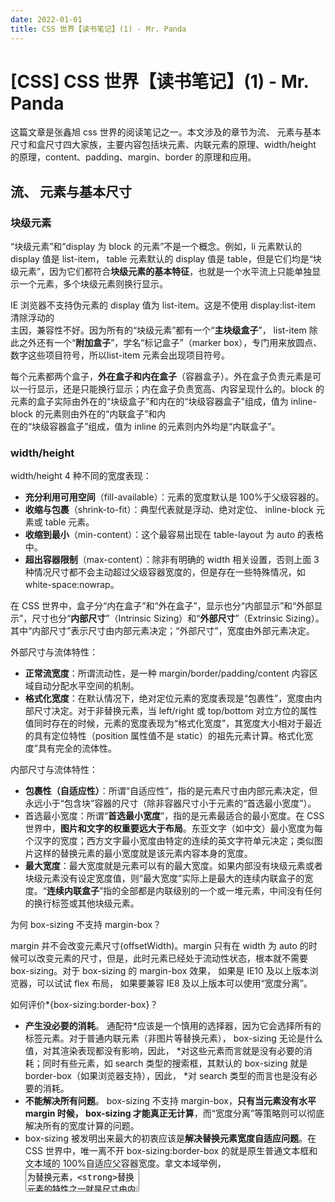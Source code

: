 ```yaml
---
date: 2022-01-01
title: CSS 世界【读书笔记】(1) - Mr. Panda
---
```


# [CSS] CSS 世界【读书笔记】(1) - Mr. Panda

这篇文章是张鑫旭 css 世界的阅读笔记之一。本文涉及的章节为流、 元素与基本尺寸和盒尺寸四大家族，主要内容包括块元素、内联元素的原理、width/height 的原理，content、padding、margin、border 的原理和应用。

## 流、 元素与基本尺寸

### 块级元素

“块级元素”和“display 为 block 的元素”不是一个概念。例如，li 元素默认的 display 值是 list-item， table 元素默认的 display 值是 table，但是它们均是“块级元素”，因为它们都符合**块级元素的基本特征**，也就是一个水平流上只能单独显示一个元素，多个块级元素则换行显示。

IE 浏览器不支持伪元素的 display 值为 list-item。这是不使用 display:list-item 清除浮动的  
主因，兼容性不好。因为所有的“块级元素”都有一个“**主块级盒子**”， list-item 除此之外还有一个“**附加盒子**”，学名“标记盒子”（marker box），专门用来放圆点、数字这些项目符号，所以list-item 元素会出现项目符号。

每个元素都两个盒子，**外在盒子和内在盒子**（容器盒子）。外在盒子负责元素是可以一行显示，还是只能换行显示；内在盒子负责宽高、内容呈现什么的。block 的元素的盒子实际由外在的“块级盒子”和内在的“块级容器盒子”组成，值为 inline-block 的元素则由外在的“内联盒子”和内  
在的“块级容器盒子”组成，值为 inline 的元素则内外均是“内联盒子”。

### width/height

width/height 4 种不同的宽度表现：

- **充分利用可用空间**（fill-available）：元素的宽度默认是 100%于父级容器的。
- **收缩与包裹**（shrink-to-fit）：典型代表就是浮动、绝对定位、 inline-block 元素或 table 元素。
- **收缩到最小**（min-content）：这个最容易出现在 table-layout 为 auto 的表格中。
- **超出容器限制**（max-content）：除非有明确的 width 相关设置，否则上面 3 种情况尺寸都不会主动超过父级容器宽度的，但是存在一些特殊情况，如 white-space:nowrap。

在 CSS 世界中，盒子分“内在盒子”和“外在盒子”，显示也分“内部显示”和“外部显示”，尺寸也分“**内部尺寸**”（Intrinsic Sizing）和“**外部尺寸**”（Extrinsic Sizing）。其中“内部尺寸”表示尺寸由内部元素决定；“外部尺寸”，宽度由外部元素决定。

外部尺寸与流体特性：

- **正常流宽度**：所谓流动性，是一种 margin/border/padding/content 内容区域自动分配水平空间的机制。
- **格式化宽度**：在默认情况下，绝对定位元素的宽度表现是“包裹性”，宽度由内部尺寸决定。对于非替换元素，当 left/right 或 top/bottom 对立方位的属性值同时存在的时候，元素的宽度表现为“格式化宽度”，其宽度大小相对于最近的具有定位特性（position 属性值不是 static）的祖先元素计算。格式化宽度”具有完全的流体性。

内部尺寸与流体特性：

- **包裹性（自适应性）**：所谓“自适应性”，指的是元素尺寸由内部元素决定，但永远小于“包含块”容器的尺寸（除非容器尺寸小于元素的“首选最小宽度”）。
- 首选最小宽度：所谓“**首选最小宽度**”，指的是元素最适合的最小宽度。在 CSS 世界中，**图片和文字的权重要远大于布局**。东亚文字（如中文）最小宽度为每个汉字的宽度；西方文字最小宽度由特定的连续的英文字符单元决定；类似图片这样的替换元素的最小宽度就是该元素内容本身的宽度。
- **最大宽度**：最大宽度就是元素可以有的最大宽度。如果内部没有块级元素或者块级元素没有设定宽度值，则“最大宽度”实际上是最大的连续内联盒子的宽度。“**连续内联盒子**”指的全部都是内联级别的一个或一堆元素，中间没有任何的换行标签或其他块级元素。

为何 box-sizing 不支持 margin-box？

margin 并不会改变元素尺寸(offsetWidth)。margin 只有在 width 为 auto 的时候可以改变元素的尺寸，但是，此时元素已经处于流动性状态，根本就不需要 box-sizing。对于 box-sizing 的 margin-box 效果， 如果是 IE10 及以上版本浏览器，可以试试 flex 布局， 如果要兼容 IE8 及以上版本可以使用“宽度分离”。

如何评价\*{box-sizing:border-box}？

- **产生没必要的消耗**。 通配符\*应该是一个慎用的选择器，因为它会选择所有的标签元素。对于普通内联元素（非图片等替换元素）， box-sizing 无论是什么值，对其渲染表现都没有影响，因此， \*对这些元素而言就是没有必要的消耗；同时有些元素，如 search 类型的搜索框，其默认的 box-sizing 就是 border-box（如果浏览器支持），因此， \*对 search 类型的而言也是没有必要的消耗。
- **不能解决所有问题**。 box-sizing 不支持 margin-box，**只有当元素没有水平 margin 时候， box-sizing 才能真正无计算**，而“宽度分离”等策略则可以彻底解决所有的宽度计算的问题。
- box-sizing 被发明出来最大的初衷应该是**解决替换元素宽度自适应问题**。在 CSS 世界中，唯一离不开 box-sizing:border-box 的就是原生普通文本框和文本域的 100%自适应父容器宽度。拿文本域举例， <textarea>为替换元素，**替换元素的特性之一就是尺寸由内部元素决定**，**且无论其 display 属性值是 inline 还是 block**。这个特性很有意思，对于非替换元素，如果其 display 属性值为 block，则会具有流动性，宽度由外部尺寸决定，但是替换元素的宽度却不受 display 水平影响。我们只能通过 width 设定让尺寸 100%自适应父容器。那么，问题就来了，<textarea>是有 border 的，而且需要有一定的 padding 大小，否则输入的时候光标会顶着边框，体验很不好。于是， width/border 和 padding 注定要共存，同时还要整体宽度 100% 自适应容器。如果不借助其他标签，肯定是无解的。

```css
input, textarea, img, video, object {
 // 将替换元素的设置为 border-box 
 box-sizing: border-box;
}
```

height 和 width 还有一个比较明显的区别就是对百分比单位的支持。 **对于 width 属性，就算父元素 width 为 auto，其百分比值也是支持的；但是，对于 height 属性，如果父元素 height 为 auto，只要子元素在文档流中，其百分比值完全就被忽略了。**在设置一个元素高度为 100% 时，一定要保证其祖先元素高度都不能为 auto，否则就不会生效。

父级为auto时为何 height:100%无效而width:auto生效？

- **浏览器按照从上而下、自外而内的顺序渲染 DOM 内容**。对于宽度，先渲染父元素，后渲染子元素，是有先后顺序的。因此，当渲染到父元素的时候，子元素的 width:100%并没有渲染，宽度就是图片加文字内容的宽度；等渲染到文字这个子元素的时候，父元素宽度已经固定，此时的 width:100%就是已经固定好的父元素的宽度。宽度不够怎么办？溢出就好了， overflow 属性就是为此而生的。
- height 在规范中，如果包含块的高度没有显式指定（即高度由内容决定），并且该元素不是绝对定位，则计算值为 auto。 auto 和百分比计算，肯定是算不了 NaN。
- width 在规范中，如果包含块的宽度取决于该元素的宽度，那么产生的布局在 CSS 2.1 中是未定义的。对于 “未定义行为”，浏览器可以自己根据理解去发挥，好在布局效果在各个浏览器下都是一致的。
- 高度明确了就是 auto，高度百分比计算自然无果， width 却没有这样的说法，因此，就按照包含块真实的计算值作为百分比计算的基数。
- 如何让元素支持 height:100%效果？设定显式的高度值；设定显式的高度值。

### min-width/max-width和min-height/max-height

**min-width/min-height 的初始值是 auto， max-width/maxheight的初始值是none。**

- max-\*的初始值不能为 auto的原因是：max-width 会覆盖 width，这回造成 width永远不能设置为比 auto 计算值更大的宽度值了，这显然是有问题的。
- min-\*的初始值为 auto 是因为：min-wdith/height 值为 auto 合法，通过 _document.body.style.minWidth_ 能获取到值为 auto；数值变化无动画，直接给min-\*设置 transition 动画时，动画并不会生效，这就说明 min-\*的初始值并不是 0。

CSS 世界中， min-width/max-width 和 min-height/max-height 属性间，以及与  
width 和 height 之间有一套相互覆盖的规则：超越!important， 超越最大，也就是这种覆盖的优先级要高于 !important。超越最大指的是**min-width覆盖max-width**，此规则发生在min-width和max-width 冲突的时候（注意不是“后来居上”规则）。

max-height 配合 transition 实现元素展开收起动画：max-height 使用足够安全的最小值，因为如果过大的话会造成收起时有一定的动画延迟。这个原理上正是利用了了max-height 和 height 的覆盖关系。

### 内联元素（inline-level elements）

“外在盒子”有 **inline、 block 和 run-in** 三种水平。其中 run-in 鲜有人使用，且有淘汰风险，可以忽略；剩下的 **inline 和 block** 几乎瓜分了剩下的全部江山， **是流体布局的本质所在**。从作用上来讲，**块级负责结构，内联负责内容**。 CSS 世界是为图文展示而设计的。所谓图文，指图片和文字，是最典型的内联元素。所以，在 CSS 世界中，**内联元素是最为重要的**，涉及的 CSS 属性也非常之多，这些 CSS 属性往往具有继承特性，混合在一起会导致 CSS 解析规则非常复杂。这就是**内联元素的解析比块级元素解析更难理解**的原因——其是多个属性共同作用的结果。

内联元素”的“内联”特指“外在盒子”，指的是元素会在一行显示，display 的值通常为 inline、inline-block 和 inline-table。display 默认值是 inline-block。浮动元素虽然也可以一行显示，但是他已经脱离了文档流，不是内联元素。

内联盒模型：

- **内容区域（content area）**。内容区域指一种围绕文字看不见的盒子，其大小仅受字符本身特性控制，本质上是一个字符盒子（character box）；但是有些元素，如图片这样的替换元素，其内容显然不是文字，不存在字符盒子之类的，因此，对于这些元素，内容区域可以看成元素自身。内容区域是“看不见的”，但是可以把文本选中的背景色区域作为内容区域，文本选中区本质上就等同于基本盒尺寸中的 content box。
- **内联盒子（inline box）**。“内联盒子”不会让内容成块显示，而是排成一行，这里的“内联盒子”实际指的就是元素的“外在盒子”，用来决定元素是内联还是块级。该盒子又可以细分为**“内联盒子”和“匿名内联盒子”**两类。如果外部含内联标签（span,em等），则属于“内联盒子”；如果只是文字，则属于“匿名内联盒子”。
- **行框盒子（line box）**。每一行就是一个“行框盒子”，由“内联盒子”组成。
- **包含盒子（containing box）**（包含块 containing block）。p 标签就是一个包含盒子，由行框盒子组成。

幽灵空白节点（strut 支柱）：指的是在 HTML5 文档声明中，**内联元素的所有解析和渲染表现就如同每个行框盒子的前面有一个永远透明，不占据任何宽度，看不见也无法通过脚本获取**的**“空白节点”一样**。幽灵空白节点”实际上是个假想盒子，是一个**存在于每个“行框盒子”前面，同时具有该元素的字体和行高属性的 0 宽度的内联盒**。

## 盒尺寸四大家族

### content

#### content 与替换元素

根据元素是否具有可替换内容，我们也可以把元素分为**替换元素和非替换元素**。通过修改某个属性值呈现的内容就可以被替换的元素就称为“替换元素”，如 img、video、iframe、textarea、input、select等。所有的替换元素都是内联水平元素，替换元素默认的 display 值却是不一样。

替换元素的特性：

- 内容的外观不受页面上的 CSS 的影响（**样式表现在 CSS 作用域之外**）。更改替换元素本身的外观需要类似 appearance 属性，或者浏览器自身暴露的一些样式接口。
- 有默认的尺寸。如 video/canvas/iframe 默认的尺寸是 300px\*150px，img 的默认尺寸是 0，表单元素的替换元素默认尺寸和浏览器有关。
- 在很多 CSS 属性上有自己的一套表现规则。如vertical-align 的默认值的 baseline，但是替换元素的基线定义成元素的下边缘。

替换元素的尺寸计算规则：

- 缺省尺寸：最终宽度表现为 300 像素，高度为 150 像素， 宽高比 2:1。这条规则适用于 video、canvas、iframe，不适用于 img，因为img 的缺省尺寸因浏览器而异。
- 固有尺寸：替换内容原本的尺寸。
- HTML 尺寸：只能通过HTML 原生属性改变，这些 HTML 原生属性包括img的 width 和 height 属性、input 的 size 属性、textarea 的 cols 和 rows 属性等。
- CSS 尺寸。
- 优先级：CSS 尺寸 > HTML 尺寸 > 固有尺寸 > 缺省尺寸。

在给img设置宽高之所以能改变img的宽高，是因为img的object-fit:fill（img和其他一些替换元素的替换内容的适配方式可以通过object-fit 属性修改），并不是改变了img的固有尺寸，固有尺寸是不可改变的。

**替换元素和非替换元素之间只隔了一个 src 属性**：

如果我们把img 的 src 属性去掉， 其实就是一个和 span 类似的普通的内联标签，也就是成了一个非替换元素，IE 浏览器下没有 src 属性还是完全的替换元素，因为IE 浏览器中有个默认的占位替换内容，当 src 属性缺失的时候，会使用这个默认的占位内容。

替换元素和非替换元素之间只隔了一个 CSS content 属性：

- 替换元素之所以为替换元素，就是因为其内容可替换，而这个内容就是 content box，对应的 CSS 属性是 content。content 属性决定了是替换元素还是非替换元素。
- 在 Chrome 浏览器下，所有的元素都支持 content 属性，而其他浏览器仅在::before/::after 伪元素中才有支持。
- 如果图片原来是有 src 地址的，我们也是可以使用 content 属性把图片内容给置换掉。但是content 属性改变的仅仅是视觉呈现，当我们以右键或其他形式保存这张图片的时候，所保存的还是原来 src 对应的图片，屏幕阅读设备阅读的和搜索引擎 SEO抓取的还是原始内容，对页面的可访问性等没有任何影响。使用 content 生成图片，我们是无法设置图片的尺寸的，可以使用svg图片。

content 属性生成的对象称为“**匿名替换元素**”（anonymous replaced element）。使用 content 生成的文本是无法选中、无法复制的，同时无法被屏幕阅读设备读取，也无法被搜索引擎抓取，对可访问性和 SEO 都很不友好， content 属性只能用来生成一些无关紧要的内容，如装饰性图形或者序号之类。content 不能左右:empty 伪类。content 动态生成值无法获取。

### padding

内联元素 padding 对视觉层和布局层具有双重影响，所有类似“垂直方向 padding 对内联元素没有作用”的说法是不正确的。对于非替换元素的内联元素，不仅 padding 不会加入行盒高度的计算， margin和 border 也都是不计算高度，但实际上在内联盒周围发生了渲染。这种特性的应用：在不影响当前布局的情况下，优雅地增加链接或按钮的点击区域大小；实现高度可控的分隔线；锚点定位距离顶部一段距离。

padding 属性是不支持负值；**padding 支持百分比值，但是无论是水平方向还是垂直方向均是相对于宽度计算的**。这种设计可以让我们轻松实现自适应的等比例矩形效果。百分比值如果应用在内联元素上，表现如下：相对于宽度计算；默认的高度和宽度细节有差异；padding 会断行。内联元素的垂直 padding 会让“幽灵空白节点”显现，由于内联元素默认的高度完全受 font-size 大小控制，可以通过font-size:0让内联元素的高度为 0。

### margin

对于 padding，元素设定了 width 或者保持“包裹性”的时候，会改变元素可视尺寸；但是  
对于 margin 则相反，元素设定了 width 值或者保持“包裹性”的时候， margin 对尺寸没有  
影响，只有元素是“**充分利用可用空间”**状态的时候， margin 才可以改变元素的可视尺寸。只要元素的尺寸表现符合“充分利用可用空间”，无论是垂直方向还是水平方向，都可以通过 margin 改变尺寸。CSS 世界默认的流方向是水平方向，因此，对于普通流体元素， margin 只能改变元素水平方向尺寸；但是，对于**具有拉伸特性的绝对定位元素**，则水平或垂直方向都可以，因为此时的尺寸表现符合“充分利用可用空间”。

Chrome 浏览器是子元素超过 content box 尺寸触发滚动条显示，而 IE 和 Firefox 浏览器是超过padding box 尺寸触发滚动条显示。只能使用子元素的 margin-bottom 来实现滚动容器的底部留白。

和 padding 不同，内联元素垂直方向的 margin 是没有任何影响的，既不会影响外部尺寸，  
也不会影响内部尺寸。

margin 的百分比值无论是水平方向还是垂直方向都是相对于宽度计算的。元素设置 margin 在垂直方向上无法改变元素自身的内部尺寸，往往需要父元素作为载体，此外，由于 margin 合并的存在，垂直方向往往需要双倍尺寸才能和 padding 表现一致。

块级元素的上外边距（ margin-top）与下外边距（margin-bottom）有时会合并为单个外边距，这样的现象称为“**margin 合并**”（和当前文档流方向的相垂直的方向）。

- 相邻兄弟元素 margin 合并：让图文信息的排版更加舒服自然。
- 父级和第一个/最后一个子元素：在页面中任何地方嵌套或直接放入任何裸，都不会影响原来的块状布局。
- 空块级元素的 margin 合并：可以避免不小心遗落或者生成的空标签影响排版和布局。

margin 合并的计算规则：“正正取大值”“正负值相加”“负负最负值”。

margin:auto 的填充规则如下。

- 如果一侧定值，一侧 auto，则 auto 为剩余空间大小。
- 如果两侧均是 auto，则平分剩余空间。

margin:auto 无法垂直居中的原因：触发 margin:auto 计算有一个前提条件，就是 width 或 height 为 auto 时，元素是具有对应方向的自动填充特性的。

设置的margin 无效的情形：

- display 计算值 inline 的非替换元素的垂直 margin 是无效的，虽然规范提到有渲染，但浏览器表现却未寻得一点踪迹，这和 padding 是有明显区别的。对于内联替换元素，垂直 margin 有效，并且没有 margin 合并的问题，所以图片永远不会发生 margin 合并。
- 表格中的和元素或者设置 display 计算值是 table-cell 或 table-row 的元素的 margin 都是无效的。但是，如果计算值是 table-caption、 table 或者 inline-table 则没有此问题，可以通过 margin 控制外间距，甚至::first-letter 伪元素也可以解析 margin。
- margin 合并的时候，更改 margin 值可能是没有效果的。
- 绝对定位元素非定位方位的 margin 值“无效”。这里不是真正的无效，而是增加了外部尺寸。
- 定高容器的子元素的 margin-bottom 或者宽度定死的子元素的 margin-right 的定位“失效”。若想使用 margin 属性改变自身的位置，必须是和当前元素定位方向一样的 margin 属性才可以，否则， margin 只能影响后面的元素或者父元素。
- 鞭长莫及导致的 margin 无效。
- 内联特性导致的 margin 无效。

### border

border-width 却不支持百分比，支持若干关键字，包括 thin（1）、 medium（默认值，3）  
和 thick（4）。

border-color 默认颜色就是color 色值。

**声明**:本站所有文章，如无特殊说明或标注，均为本站原创发布。任何个人或组织，在未征得本站同意时，禁止复制、盗用、采集、发布本站内容到任何网站、书籍等各类媒体平台。如若本站内容侵犯了原著者的合法权益，可联系我们进行处理。

